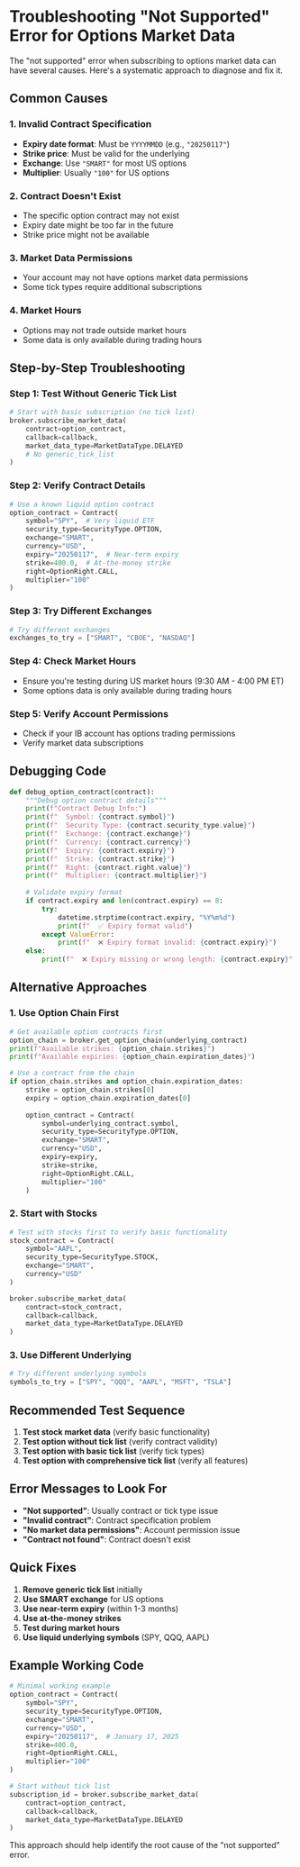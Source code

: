 # Troubleshooting "Not Supported" Error for Options Market Data

The "not supported" error when subscribing to options market data can have several causes. Here's a systematic approach to diagnose and fix it.

## Common Causes

### 1. **Invalid Contract Specification**
- **Expiry date format**: Must be `YYYYMMDD` (e.g., `"20250117"`)
- **Strike price**: Must be valid for the underlying
- **Exchange**: Use `"SMART"` for most US options
- **Multiplier**: Usually `"100"` for US options

### 2. **Contract Doesn't Exist**
- The specific option contract may not exist
- Expiry date might be too far in the future
- Strike price might not be available

### 3. **Market Data Permissions**
- Your account may not have options market data permissions
- Some tick types require additional subscriptions

### 4. **Market Hours**
- Options may not trade outside market hours
- Some data is only available during trading hours

## Step-by-Step Troubleshooting

### Step 1: Test Without Generic Tick List
```python
# Start with basic subscription (no tick list)
broker.subscribe_market_data(
    contract=option_contract,
    callback=callback,
    market_data_type=MarketDataType.DELAYED
    # No generic_tick_list
)
```

### Step 2: Verify Contract Details
```python
# Use a known liquid option contract
option_contract = Contract(
    symbol="SPY",  # Very liquid ETF
    security_type=SecurityType.OPTION,
    exchange="SMART",
    currency="USD",
    expiry="20250117",  # Near-term expiry
    strike=400.0,  # At-the-money strike
    right=OptionRight.CALL,
    multiplier="100"
)
```

### Step 3: Try Different Exchanges
```python
# Try different exchanges
exchanges_to_try = ["SMART", "CBOE", "NASDAQ"]
```

### Step 4: Check Market Hours
- Ensure you're testing during US market hours (9:30 AM - 4:00 PM ET)
- Some options data is only available during trading hours

### Step 5: Verify Account Permissions
- Check if your IB account has options trading permissions
- Verify market data subscriptions

## Debugging Code

```python
def debug_option_contract(contract):
    """Debug option contract details"""
    print(f"Contract Debug Info:")
    print(f"  Symbol: {contract.symbol}")
    print(f"  Security Type: {contract.security_type.value}")
    print(f"  Exchange: {contract.exchange}")
    print(f"  Currency: {contract.currency}")
    print(f"  Expiry: {contract.expiry}")
    print(f"  Strike: {contract.strike}")
    print(f"  Right: {contract.right.value}")
    print(f"  Multiplier: {contract.multiplier}")
    
    # Validate expiry format
    if contract.expiry and len(contract.expiry) == 8:
        try:
            datetime.strptime(contract.expiry, "%Y%m%d")
            print(f"  ✅ Expiry format valid")
        except ValueError:
            print(f"  ❌ Expiry format invalid: {contract.expiry}")
    else:
        print(f"  ❌ Expiry missing or wrong length: {contract.expiry}")
```

## Alternative Approaches

### 1. **Use Option Chain First**
```python
# Get available option contracts first
option_chain = broker.get_option_chain(underlying_contract)
print(f"Available strikes: {option_chain.strikes}")
print(f"Available expiries: {option_chain.expiration_dates}")

# Use a contract from the chain
if option_chain.strikes and option_chain.expiration_dates:
    strike = option_chain.strikes[0]
    expiry = option_chain.expiration_dates[0]
    
    option_contract = Contract(
        symbol=underlying_contract.symbol,
        security_type=SecurityType.OPTION,
        exchange="SMART",
        currency="USD",
        expiry=expiry,
        strike=strike,
        right=OptionRight.CALL,
        multiplier="100"
    )
```

### 2. **Start with Stocks**
```python
# Test with stocks first to verify basic functionality
stock_contract = Contract(
    symbol="AAPL",
    security_type=SecurityType.STOCK,
    exchange="SMART",
    currency="USD"
)

broker.subscribe_market_data(
    contract=stock_contract,
    callback=callback,
    market_data_type=MarketDataType.DELAYED
)
```

### 3. **Use Different Underlying**
```python
# Try different underlying symbols
symbols_to_try = ["SPY", "QQQ", "AAPL", "MSFT", "TSLA"]
```

## Recommended Test Sequence

1. **Test stock market data** (verify basic functionality)
2. **Test option without tick list** (verify contract validity)
3. **Test option with basic tick list** (verify tick types)
4. **Test option with comprehensive tick list** (verify all features)

## Error Messages to Look For

- **"Not supported"**: Usually contract or tick type issue
- **"Invalid contract"**: Contract specification problem
- **"No market data permissions"**: Account permission issue
- **"Contract not found"**: Contract doesn't exist

## Quick Fixes

1. **Remove generic tick list** initially
2. **Use SMART exchange** for US options
3. **Use near-term expiry** (within 1-3 months)
4. **Use at-the-money strikes**
5. **Test during market hours**
6. **Use liquid underlying symbols** (SPY, QQQ, AAPL)

## Example Working Code

```python
# Minimal working example
option_contract = Contract(
    symbol="SPY",
    security_type=SecurityType.OPTION,
    exchange="SMART",
    currency="USD",
    expiry="20250117",  # January 17, 2025
    strike=400.0,
    right=OptionRight.CALL,
    multiplier="100"
)

# Start without tick list
subscription_id = broker.subscribe_market_data(
    contract=option_contract,
    callback=callback,
    market_data_type=MarketDataType.DELAYED
)
```

This approach should help identify the root cause of the "not supported" error.


